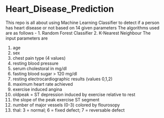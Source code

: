 # Heart_Disease_Prediction
This repo is all about using Machine Learning Classifier to detect if a person has heart disease or not based on 14 given parameters
The algorithms used are as follows  - 1. Random Forest Classifier    2. K-Nearest Neighbour
   The input parameters are 
   1. age
   2. sex
   3. chest pain type (4 values)
   4. resting blood pressure
   5. serum cholestoral in mg/dl
   6. fasting blood sugar > 120 mg/dl
   7. resting electrocardiographic results (values 0,1,2)
   8. maximum heart rate achieved
   9. exercise induced angina
   10. oldpeak = ST depression induced by exercise relative to rest
   11. the slope of the peak exercise ST segment
   12. number of major vessels (0-3) colored by flourosopy
   13. thal: 3 = normal; 6 = fixed defect; 7 = reversable defect
